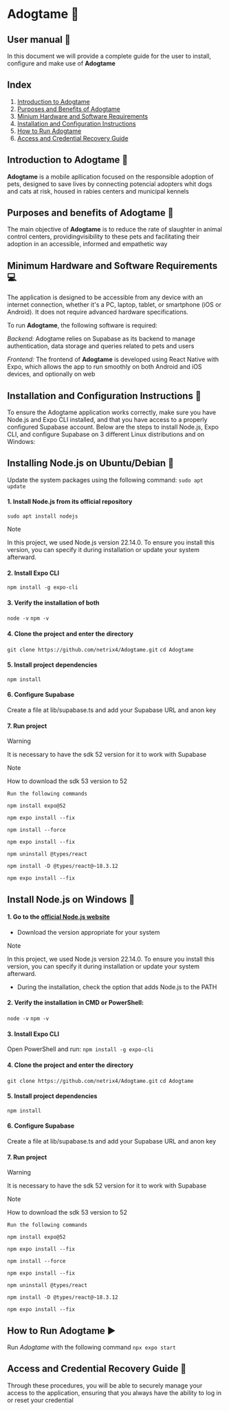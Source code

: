 # Adogtame :feet:

## User manual :book:

In this document we will provide a complete guide for the user to install, configure and make use of **Adogtame**

## Index

1. [Introduction to Adogtame](#introduction-to-adogtame-paperclip)
2. [Purposes and Benefits of Adogtame](#purposes-and-benefits-of-adogtame-dart)
3. [Minium Hardware and Software Requirements](#minimum-hardware-and-software-requirements-computer)
4. [Installation and Configuration Instructions](#installation-and-configuration-instructions-wrench)
5. [How to Run Adogtame](#how-to-run-adogtame-arrow_forward)
6. [Access and Credential Recovery Guide](#access-and-credential-recovery-guide-key)



## Introduction to Adogtame :paperclip:

**Adogtame** is a mobile apllication focused on the responsible adoption of pets, designed to save lives by connecting potencial adopters whit dogs and cats at risk, housed in rabies centers and municipal kennels

## Purposes and benefits of Adogtame :dart:

The main objective of **Adogtame** is to reduce the rate of slaughter in animal control centers, providingvisibility to these pets and facilitating their adoption in an accessible, informed and empathetic way

## Minimum Hardware and Software Requirements :computer:
The application is designed to be accessible from any device with an internet connection, whether it's a PC, laptop, tablet, or smartphone (iOS or Android). It does not require advanced hardware specifications.

To run **Adogtame**, the following software is required:

_Backend:_ Adogtame relies on Supabase as its backend to manage authentication, data storage and queries related to pets and users

_Frontend:_ The frontend of **Adogtame** is developed using React Native with Expo, which allows the app to run smoothly on both Android and iOS devices, and optionally on web

## Installation and Configuration Instructions :wrench:
To ensure the Adogtame application works correctly, make sure you have Node.js and Expo CLI installed, and that you have access to a properly configured Supabase account. Below are the steps to install Node.js, Expo CLI, and configure Supabase on 3 different Linux distributions and on Windows:

## Installing Node.js on Ubuntu/Debian :penguin:
Update the system packages using the following command:
``sudo apt update``
#### 1. Install Node.js from its official repository
``sudo apt install nodejs``
> [!NOTE]
> In this project, we used Node.js version 22.14.0. To ensure you install this version, you can specify it during installation or update your system afterward.

#### 2. Install Expo CLI
``npm install -g expo-cli``

#### 3. Verify the installation of both
``node -v``
``npm -v``

#### 4. Clone the project and enter the directory
``git clone https://github.com/netrix4/Adogtame.git``
``cd Adogtame``

#### 5. Install project dependencies
``npm install``

#### 6. Configure Supabase
Create a file at lib/supabase.ts and add your Supabase URL and anon key


#### 7. Run project

> [!WARNING]
> It is necessary to have the sdk 52 version for it to work with Supabase

> [!NOTE]
> How to download the sdk 53 version to 52

    Run the following commands

`npm install expo@52`

`npm expo install --fix`

`npm install --force`

`npm expo install --fix`

`npm uninstall @types/react`

`npm install -D @types/react@~18.3.12`

`npm expo install --fix`


## Install Node.js on Windows :floppy_disk:

#### 1. Go to the [official Node.js website](https://nodejs.org/en "Página oficial de Node.js")
- Download the version appropriate for your system
> [!NOTE]
> In this project, we used Node.js version 22.14.0. To ensure you install this version, you can specify it during installation or update your system afterward.
- During the installation, check the option that adds Node.js to the PATH

#### 2. Verify the installation in CMD or PowerShell:
``node -v``
``npm -v``

#### 3. Install Expo CLI
Open PowerShell and run:
``npm install -g expo-cli``

#### 4. Clone the project and enter the directory
``git clone https://github.com/netrix4/Adogtame.git``
``cd Adogtame``

#### 5. Install project dependencies
``npm install``

#### 6. Configure Supabase
Create a file at lib/supabase.ts and add your Supabase URL and anon key

#### 7. Run project

> [!WARNING]
> It is necessary to have the sdk 52 version for it to work with Supabase

> [!NOTE]
> How to download the sdk 53 version to 52

    Run the following commands

`npm install expo@52`

`npm expo install --fix`

`npm install --force`

`npm expo install --fix`

`npm uninstall @types/react`

`npm install -D @types/react@~18.3.12`

`npm expo install --fix`

## How to Run Adogtame :arrow_forward:
Run _Adogtame_ with the following command
``npx expo start``

## Access and Credential Recovery Guide :key:
Through these procedures, you will be able to securely manage your access to the application, ensuring that you always have the ability to log in or reset your credential







